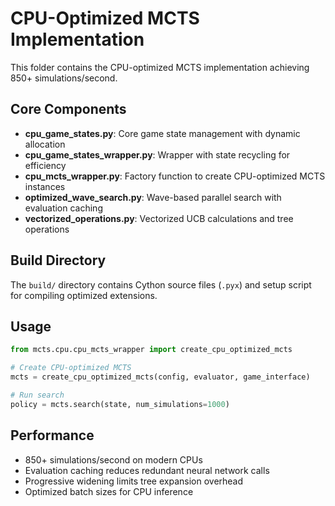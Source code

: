 # CPU-Optimized MCTS Implementation

This folder contains the CPU-optimized MCTS implementation achieving 850+ simulations/second.

## Core Components

- **cpu_game_states.py**: Core game state management with dynamic allocation
- **cpu_game_states_wrapper.py**: Wrapper with state recycling for efficiency  
- **cpu_mcts_wrapper.py**: Factory function to create CPU-optimized MCTS instances
- **optimized_wave_search.py**: Wave-based parallel search with evaluation caching
- **vectorized_operations.py**: Vectorized UCB calculations and tree operations

## Build Directory

The `build/` directory contains Cython source files (`.pyx`) and setup script for compiling optimized extensions.

## Usage

```python
from mcts.cpu.cpu_mcts_wrapper import create_cpu_optimized_mcts

# Create CPU-optimized MCTS
mcts = create_cpu_optimized_mcts(config, evaluator, game_interface)

# Run search
policy = mcts.search(state, num_simulations=1000)
```

## Performance

- 850+ simulations/second on modern CPUs
- Evaluation caching reduces redundant neural network calls
- Progressive widening limits tree expansion overhead
- Optimized batch sizes for CPU inference